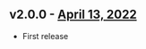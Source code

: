 ## v2.0.0 - [April 13, 2022](https://github.com/lando/pkg-action/releases/tag/v2.0.0)

* First release
